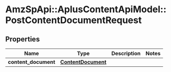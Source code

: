 # AmzSpApi::AplusContentApiModel::PostContentDocumentRequest

## Properties
Name | Type | Description | Notes
------------ | ------------- | ------------- | -------------
**content_document** | [**ContentDocument**](ContentDocument.md) |  | 


